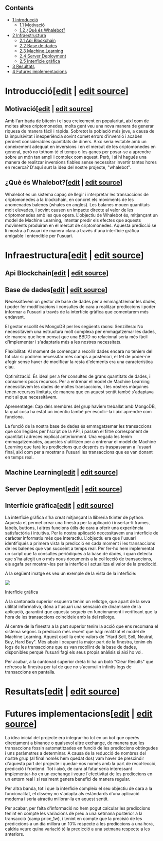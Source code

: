 ## Contents

* [1 Introducció](#Introducci.C3.B3)
  + [1.1 Motivació](#Motivaci.C3.B3)
  + [1.2 ¿Què és Whalebot?](#.C2.BFQu.C3.A8_.C3.A9s_Whalebot.3F)
* [2 Infraestructura](#Infraestructura)
  + [2.1 Api Blockchain](#Api_Blockchain)
  + [2.2 Base de dades](#Base_de_dades)
  + [2.3 Machine Learning](#Machine_Learning)
  + [2.4 Server Deployment](#Server_Deployment)
  + [2.5 Interfície gràfica](#Interf.C3.ADcie_gr.C3.A0fica)
* [3 Resultats](#Resultats)
* [4 Futures implementacions](#Futures_implementacions)

# Introducció[[edit](/pti/index.php?title=Categor%C3%ADa:whalebot&veaction=edit&section=1 "Edit section: Introducció") | [edit source](/pti/index.php?title=Categor%C3%ADa:whalebot&action=edit&section=1 "Edit section: Introducció")]

## Motivació[[edit](/pti/index.php?title=Categor%C3%ADa:whalebot&veaction=edit&section=2 "Edit section: Motivació") | [edit source](/pti/index.php?title=Categor%C3%ADa:whalebot&action=edit&section=2 "Edit section: Motivació")]

Amb l'arribada de bitcoin i el seu creixement en popularitat, així com de moltes altres criptomonedes, molta gent veu una nova manera de generar riquesa de manera fàcil i ràpida. Sobretot la població més jove, a causa de la impulsivitat i inexperiència sovint comet errors d'inversió i acaben perdent considerables quantitats de diners. Això seria evitable amb un coneixement adequat en inversions i en el mercat de les criptomonedes en general, però no tothom té el temps o les ganes per posar-se a aprendre sobre un món tan ampli i complex com aquest. Però, i si hi hagués una manera de realitzar inversions fiables sense necessitar invertir tantes hores en recerca? D'aquí surt la idea del nostre projecte, "whalebot".

## ¿Què és Whalebot?[[edit](/pti/index.php?title=Categor%C3%ADa:whalebot&veaction=edit&section=3 "Edit section: ¿Què és Whalebot?") | [edit source](/pti/index.php?title=Categor%C3%ADa:whalebot&action=edit&section=3 "Edit section: ¿Què és Whalebot?")]

Whalebot és un sistema capaç de llegir i interpretar les transaccions de criptomonedes a la blockchain, en concret els moviments de les anomenades balenes (whales en anglès). Les balanes mouen quantitats molt elevades, i sovint causen un impacte directe al valor de les criptomonedes amb les que opera. L'objectiu de Whalebot és, mitjançant un model de Machine Learning, intentar predir els efectes que aquests moviments produiran en el mercat de criptomonedes. Aquesta predicció se li mostra a l'usuari de manera clara a través d'una interfície gràfica amigable i entendible per l'usuari.

# Infraestructura[[edit](/pti/index.php?title=Categor%C3%ADa:whalebot&veaction=edit&section=4 "Edit section: Infraestructura") | [edit source](/pti/index.php?title=Categor%C3%ADa:whalebot&action=edit&section=4 "Edit section: Infraestructura")]

## Api Blockchain[[edit](/pti/index.php?title=Categor%C3%ADa:whalebot&veaction=edit&section=5 "Edit section: Api Blockchain") | [edit source](/pti/index.php?title=Categor%C3%ADa:whalebot&action=edit&section=5 "Edit section: Api Blockchain")]

## Base de dades[[edit](/pti/index.php?title=Categor%C3%ADa:whalebot&veaction=edit&section=6 "Edit section: Base de dades") | [edit source](/pti/index.php?title=Categor%C3%ADa:whalebot&action=edit&section=6 "Edit section: Base de dades")]

Necessitàvem un gestor de base de dades per a emmagatzemar les dades, i poder fer modificacions i consultes de cara a realitzar prediccions i poder informar a l'usuari a través de la interfície gràfica que comentarem més endavant.

El gestor escollit és MongoDB per les següents raons:
Senzillesa: No necessitàvem una estructura molt complexa per emmagatzemar les dades, de manera que hem pensat que una BBDD no relacional seria més fàcil d'implementar i s'adaptaria més a les nostres necessitats.

Flexibilitat: Al moment de començar a recollir dades encara no teníem del tot clar si podríem necessitar més camps a posteriori, el fet de poder-ne afegir sense haver de modificar la resta d'elements era una característica clau.

Optimització: És ideal per a fer consultes de grans quantitats de dades, i consumeix pocs recursos. Per a entrenar el model de Machine Learning necessitàvem les dades de moltes transaccions, i les nostres màquines tenen recursos
limitats, de manera que en aquest sentit també s'adaptava molt al que necessitàvem.

Aprenentatge: Cap dels membres del grup havíem treballat amb MongoDB, la qual cosa ha estat un incentiu també per escollir-la i així aprendre com funciona.

La funció de la nostra base de dades és emmagatzemar les transaccions que són llegides per l'script de la API, i passen el filtre corresponent de quantitat i adreces explicat anteriorment. Una vegada les tenim emmagatzemades, aquestes s'utilitzen per a entrenar el model de Machine Learning que farà les prediccions que després es traspassaran a l'usuari final, així com per a mostrar a l'usuari les transaccions que es van donant en temps real.

## Machine Learning[[edit](/pti/index.php?title=Categor%C3%ADa:whalebot&veaction=edit&section=7 "Edit section: Machine Learning") | [edit source](/pti/index.php?title=Categor%C3%ADa:whalebot&action=edit&section=7 "Edit section: Machine Learning")]

## Server Deployment[[edit](/pti/index.php?title=Categor%C3%ADa:whalebot&veaction=edit&section=8 "Edit section: Server Deployment") | [edit source](/pti/index.php?title=Categor%C3%ADa:whalebot&action=edit&section=8 "Edit section: Server Deployment")]

## Interfície gràfica[[edit](/pti/index.php?title=Categor%C3%ADa:whalebot&veaction=edit&section=9 "Edit section: Interfície gràfica") | [edit source](/pti/index.php?title=Categor%C3%ADa:whalebot&action=edit&section=9 "Edit section: Interfície gràfica")]

La interfície gràfica s'ha creat mitjançant la llibreria tkinter de python. Aquesta et permet crear una finestra per la aplicació i insertar-li frames, labels, buttons, i altres funcions útils de cara a oferir una experiència satisfactòria i intuitiva.
Per la nostra aplicació necessitavem una interfície de caràcter informatiu més que interactiu. L'objectiu era que l'usuari identifiqués a primera vista la predicció en cada moment i les transaccions de les balenes que van succeint a temps real. Per fer-ho hem implementat un script que fa consultes periòdiques a la base de dades, i quan detecta que s'ha afegit un o més nous documents a la col·lecció de transaccions, els agafa per mostrar-los per la interfície i actualitza el valor de la predicció.

A la següent imatge es veu un exemple de la vista de la interfície:

[![](images/800px-Foto\_interficie\_grafica.png)](/pti/index.php/File:Foto_interficie_grafica.png)

Interfície gràfica

A la cantonada superior esquerra tenim un rellotge, que apart de la seva utilitat informativa, dóna a l'usuari una sensació de dinamisme de la aplicació, garantint que aquesta segueix en funcionament i verificant que la hora de les transaccions coincideix amb la del rellotge.

Al centre de la finestra a la part superior tenim la acció que ens recomana el sistema segons la predicció més recent que hagi realitzat el model de Machine Learning. Aquest oscil·la entre valors de "Hard Sell, Sell, Neutral, Buy, Hard Buy". Més abaix i ocupant la major part de la finestra, tenim els logs de les transaccions que es van recollint de la base de dades, disponibles perquè l'usuari fagi els seus propis anàlisis si així ho vol.

Per acabar, a la cantonad superior dreta hi ha un botó "Clear Results" que refresca la finestra per tal de que no s'acumulin infinits logs de transaccions en pantalla.

# Resultats[[edit](/pti/index.php?title=Categor%C3%ADa:whalebot&veaction=edit&section=10 "Edit section: Resultats") | [edit source](/pti/index.php?title=Categor%C3%ADa:whalebot&action=edit&section=10 "Edit section: Resultats")]

# Futures implementacions[[edit](/pti/index.php?title=Categor%C3%ADa:whalebot&veaction=edit&section=11 "Edit section: Futures implementacions") | [edit source](/pti/index.php?title=Categor%C3%ADa:whalebot&action=edit&section=11 "Edit section: Futures implementacions")]

La idea inicial del projecte era integrar-ho tot en un bot que operés directament a binance o qualsevol altre exchange, de manera que les transaccions fossin automatitzades en funció de les prediccions obtingudes i uns paràmetres a determinar.
A causa de la reducció de nombres del nostre grup (al final només hem quedat dos) vam haver de prescindir d'aquesta part del projecte i quedar-nos només amb la part de recol·lecció, predicció i frontend. Tot i això, de cara al futur seria interessant implementar-ho en un exchange i veure l'efectivitat de les prediccions en un entorn real i si realment genera benefici de manera regular.

Per altra banda, tot i que la interfície compleix el seu objectiu de cara a la funcionalitat, el disseny no s'adapta als estàndards d'una aplicació moderna i seria atractiu millorar-la en aquest sentit.

Per acabar, per falta d'informació no hem pogut calcular les prediccions tenint en compte les variacions de preu a una setmana posterior a la transacció (camp price\_1w), i tenint en compte que la precisió de les prediccions a un dia millora un 10% respecte a les prediccions a una hora, caldria veure quina variació té la predicció a una setmana respecte a les anteriors.